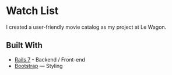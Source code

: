 # Watch List

I created a user-friendly movie catalog as my project at Le Wagon.
   
## Built With
- [Rails 7](https://guides.rubyonrails.org/) - Backend / Front-end
- [Bootstrap](https://getbootstrap.com/) — Styling
  
